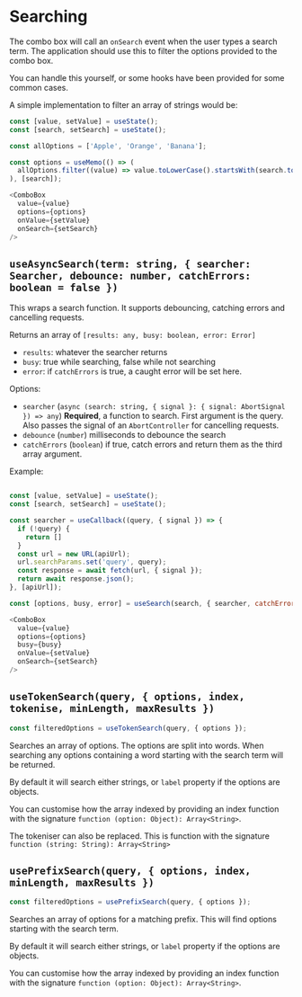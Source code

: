 # Searching

The combo box will call an `onSearch` event when the user types a search term.
The application should use this to filter the options provided to the combo box.

You can handle this yourself, or some hooks have been provided for some common cases.

A simple implementation to filter an array of strings would be:

```js
const [value, setValue] = useState();
const [search, setSearch] = useState();

const allOptions = ['Apple', 'Orange', 'Banana'];

const options = useMemo(() => (
  allOptions.filter((value) => value.toLowerCase().startsWith(search.toLowerCase())
), [search]);

<ComboBox
  value={value}
  options={options}
  onValue={setValue}
  onSearch={setSearch}
/>
```

## `useAsyncSearch(term: string, { searcher: Searcher, debounce: number, catchErrors: boolean = false })`

This wraps a search function. It supports debouncing, catching errors and cancelling requests.

Returns an array of `[results: any, busy: boolean, error: Error]`

- `results`: whatever the searcher returns
- `busy`: true while searching, false while not searching
- `error`: if `catchErrors` is true, a caught error will be set here.

Options:

- `searcher` (`async (search: string, { signal }: { signal: AbortSignal }) => any`) **Required**, a function to search.
  First argument is the query. Also passes the signal of an `AbortController` for cancelling requests.
- `debounce` (`number`) milliseconds to debounce the search
- `catchErrors` (`boolean`) if true, catch errors and return them as the third array argument.

Example:

```javascript

const [value, setValue] = useState();
const [search, setSearch] = useState();

const searcher = useCallback((query, { signal }) => {
  if (!query) {
    return []
  }
  const url = new URL(apiUrl);
  url.searchParams.set('query', query);
  const response = await fetch(url, { signal });
  return await response.json();
}, [apiUrl]);

const [options, busy, error] = useSearch(search, { searcher, catchErrors: true });

<ComboBox
  value={value}
  options={options}
  busy={busy}
  onValue={setValue}
  onSearch={setSearch}
/>
```

## `useTokenSearch(query, { options, index, tokenise, minLength, maxResults })`

```javascript
const filteredOptions = useTokenSearch(query, { options });
```

Searches an array of options. The options are split into words. When searching
any options containing a word starting with the search term will be returned.

By default it will search either strings, or `label` property if the options are objects.

You can customise how the array indexed by providing an index function with the signature `function (option: Object): Array<String>`.

The tokeniser can also be replaced. This is function with the signature `function (string: String): Array<String>`

## `usePrefixSearch(query, { options, index, minLength, maxResults })`

```javascript
const filteredOptions = usePrefixSearch(query, { options });
```

Searches an array of options for a matching prefix. This will find options starting with the search term.

By default it will search either strings, or `label` property if the options are objects.

You can customise how the array indexed by providing an index function with the signature `function (option: Object): Array<String>`.
